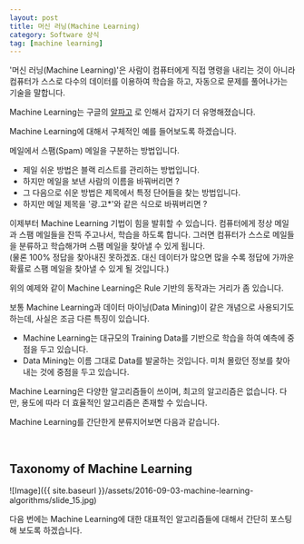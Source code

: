 ```yaml
---
layout: post
title: 머신 러닝(Machine Learning)
category: Software 상식
tag: [machine learning]
---
```


'머신 러닝(Machine Learning)'은 사람이 컴퓨터에게 직접 명령을 내리는 것이 아니라 컴퓨터가 스스로 다수의 데이터를 이용하여 학습을 하고, 자동으로 문제를 풀어나가는 기술을 말합니다.

Machine Learning는 구글의 [알파고](https://ko.wikipedia.org/wiki/%EC%95%8C%ED%8C%8C%EA%B3%A0) 로 인해서 갑자기 더 유명해졌습니다.


Machine Learning에 대해서 구체적인 예를 들어보도록 하겠습니다.

메일에서 스팸(Spam) 메일을 구분하는 방법입니다.

* 제일 쉬운 방법은 블랙 리스트를 관리하는 방법입니다.
* 하지만 메일을 보낸 사람의 이름을 바꿔버리면 ?
* 그 다음으로 쉬운 방법은 제목에서 특정 단어들을 찾는 방법입니다.
* 하지만 메일 제목을 '광.고*'와 같은 식으로 바꿔버리면 ?

이제부터 Machine Learning 기법이 힘을 발휘할 수 있습니다.
컴퓨터에게 정상 메일과 스팸 메일들을 잔뜩 주고나서, 학습을 하도록 합니다. 그러면 컴퓨터가 스스로 메일들을 분류하고 학습해가며 스팸 메일을 찾아낼 수 있게 됩니다.  
(물론 100% 정답을 찾아내진 못하겠죠. 대신 데이터가 많으면 많을 수록 정답에 가까운 확률로 스팸 메일을 찾아낼 수 있게 될 것입니다.) 

위의 예제와 같이 Machine Learning은 Rule 기반의 동작과는 거리가 좀 있습니다.


보통 Machine Learning과 데이터 마이닝(Data Mining)이 같은 개념으로 
사용되기도 하는데, 사실은 조금 다른 특징이 있습니다.

* Machine Learning는 대규모의 Training Data를 기반으로 학습을 하여
예측에 중점을 두고 있습니다.
* Data Mining는 이름 그대로 Data를 발굴하는 것입니다. 미처 몰랐던 정보를
찾아내는 것에 중점을 두고 있습니다.


Machine Learning은 다양한 알고리즘들이 쓰이며, 
최고의 알고리즘은 없습니다. 다만, 용도에 따라 더 효율적인 알고리즘은 존재할 수 있습니다.

Machine Learning를 간단한게 분류지어보면 다음과 같습니다.

<br>

## Taxonomy of Machine Learning

![Image]({{ site.baseurl }}/assets/2016-09-03-machine-learning-algorithms/slide_15.jpg) 

다음 번에는 Machine Learning에 대한 대표적인 알고리즘들에 대해서 간단히 포스팅 해 보도록 하겠습니다.